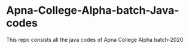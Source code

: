 # Apna-College-Alpha-batch-Java-codes
This repo consists all the java codes of Apna College Alpha batch-2020
